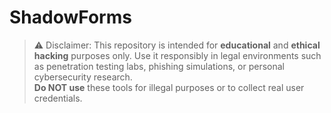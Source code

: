 # ShadowForms
> ⚠️ Disclaimer:
This repository is intended for **educational** and **ethical hacking** purposes only. Use it responsibly in legal environments such as penetration testing labs, phishing simulations, or personal cybersecurity research.  
**Do NOT use** these tools for illegal purposes or to collect real user credentials.
